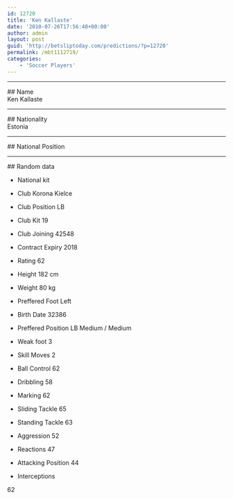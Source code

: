 ```yaml
---
id: 12720
title: 'Ken Kallaste'
date: '2010-07-26T17:56:40+00:00'
author: admin
layout: post
guid: 'http://betsliptoday.com/predictions/?p=12720'
permalink: /mbt1112719/
categories:
    - 'Soccer Players'
---
```


- - - - - -

\## Name  
 Ken Kallaste

- - - - - -

\## Nationality  
 Estonia

- - - - - -

\## National Position

- - - - - -

\## Random data

- National kit
- Club
 Korona Kielce

- Club Position
 LB

- Club Kit
 19

- Club Joining
 42548

- Contract Expiry
 2018

- Rating
 62

- Height
 182 cm

- Weight
 80 kg

- Preffered Foot
 Left

- Birth Date
 32386

- Preffered Position
 LB Medium / Medium

- Weak foot
 3

- Skill Moves
 2

- Ball Control
 62

- Dribbling
 58

- Marking
 62

- Sliding Tackle
 65

- Standing Tackle
 63

- Aggression
 52

- Reactions
 47

- Attacking Position
 44

- Interceptions

 62